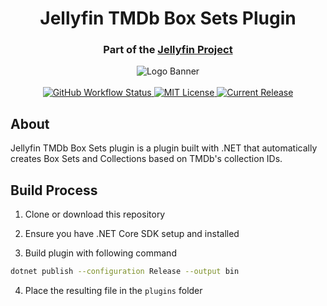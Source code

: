 <h1 align="center">Jellyfin TMDb Box Sets Plugin</h1>
<h3 align="center">Part of the <a href="https://jellyfin.media">Jellyfin Project</a></h3>

<p align="center">
<img alt="Logo Banner" src="https://raw.githubusercontent.com/jellyfin/jellyfin-ux/master/branding/SVG/banner-logo-solid.svg?sanitize=true"/>
<br/>
<br/>
<a href="https://github.com/jellyfin/jellyfin-plugin-tmdbboxsets/actions?query=workflow%3A%22Test+Build+Plugin%22">
<img alt="GitHub Workflow Status" src="https://img.shields.io/github/workflow/status/jellyfin/jellyfin-plugin-tmdbboxsets/Test%20Build%20Plugin.svg">
</a>
<a href="https://github.com/jellyfin/jellyfin-plugin-tmdbboxsets">
<img alt="MIT License" src="https://img.shields.io/github/license/jellyfin/jellyfin-plugin-tmdbboxsets.svg"/>
</a>
<a href="https://github.com/jellyfin/jellyfin-plugin-tmdbboxsets/releases">
<img alt="Current Release" src="https://img.shields.io/github/release/jellyfin/jellyfin-plugin-tmdbboxsets.svg"/>
</a>
</p>

## About
Jellyfin TMDb Box Sets plugin is a plugin built with .NET that automatically creates Box Sets and Collections based on TMDb's collection IDs.

## Build Process

1. Clone or download this repository

2. Ensure you have .NET Core SDK setup and installed

3. Build plugin with following command

```sh
dotnet publish --configuration Release --output bin
```

4. Place the resulting file in the `plugins` folder

